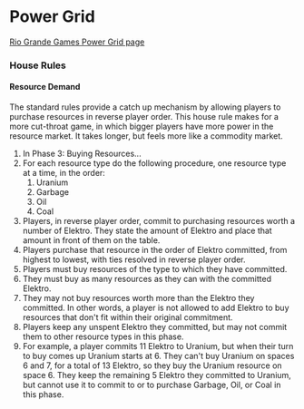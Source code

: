 # Power Grid

[Rio Grande Games Power Grid page](http://riograndegames.com/Game/5-Power-Grid)

### House Rules

#### Resource Demand

The standard rules provide a catch up mechanism by allowing players to purchase resources in reverse player order. This house rule makes for a more cut-throat game, in which bigger players have more power in the resource market. It takes longer, but feels more like a commodity market.

1. In Phase 3: Buying Resources...
1. For each resource type do the following procedure, one resource type at a time, in the order:
    1. Uranium
    1. Garbage
    1. Oil
    1. Coal
1. Players, in reverse player order, commit to purchasing resources worth a number of Elektro. They state the amount of Elektro and place that amount in front of them on the table.
1. Players purchase that resource in the order of Elektro committed, from highest to lowest, with ties resolved in reverse player order.
1. Players must buy resources of the type to which they have committed.
1. They must buy as many resources as they can with the committed Elektro.
1. They may not buy resources worth more than the Elektro they committed. In other words, a player is not allowed to add Elektro to buy resources that don't fit within their original commitment.
1. Players keep any unspent Elektro they committed, but may not commit them to other resource types in this phase.
1. For example, a player commits 11 Elektro to Uranium, but when their turn to buy comes up Uranium starts at 6. They can't buy Uranium on spaces 6 and 7, for a total of 13 Elektro, so they buy the Uranium resource on space 6. They keep the remaining 5 Elektro they committed to Uranium, but cannot use it to commit to or to purchase Garbage, Oil, or Coal in this phase.